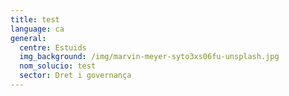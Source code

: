 ```yaml
---
title: test
language: ca
general:
  centre: Estuids
  img_background: /img/marvin-meyer-syto3xs06fu-unsplash.jpg
  nom_solucio: test
  sector: Dret i governança
---
```


